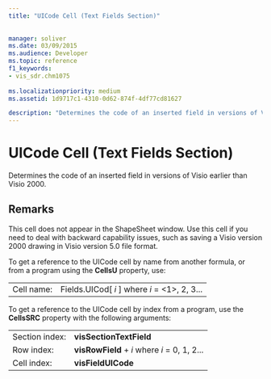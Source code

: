 ```yaml
---
title: "UICode Cell (Text Fields Section)"
 
 
manager: soliver
ms.date: 03/09/2015
ms.audience: Developer
ms.topic: reference
f1_keywords:
- vis_sdr.chm1075
 
ms.localizationpriority: medium
ms.assetid: 1d9717c1-4310-0d62-874f-4df77cd81627

description: "Determines the code of an inserted field in versions of Visio earlier than Visio 2000."
---
```


# UICode Cell (Text Fields Section)

Determines the code of an inserted field in versions of Visio earlier than Visio 2000.
  
## Remarks

This cell does not appear in the ShapeSheet window. Use this cell if you need to deal with backward capability issues, such as saving a Visio version 2000 drawing in Visio version 5.0 file format.
  
To get a reference to the UICode cell by name from another formula, or from a program using the **CellsU** property, use: 
  
|||
|:-----|:-----|
| Cell name:  <br/> | Fields.UICod[  *i*  ]            where  *i*  = <1>, 2, 3... |
   
To get a reference to the UICode cell by index from a program, use the **CellsSRC** property with the following arguments: 
  
|||
|:-----|:-----|
| Section index:  <br/> |**visSectionTextField** <br/> |
| Row index:  <br/> |**visRowField** +  *i*            where  *i*  = 0, 1, 2... |
| Cell index:  <br/> |**visFieldUICode** <br/> |
   

